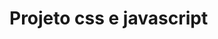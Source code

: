 <!DOCTYPE html>
<html lang="pt-br">
  <head>
    <meta charset="UTF-8" />
    <meta http-equiv="X-UA-Compatible" content="IE=edge" />
    <meta name="viewport" content="width=device-width, initial-scale=1.0" />
    <title>Projeto</title>
  </head>
  <script type="text/javascript" src="./script.js"></script>
  <body>
     <h1> Projeto css e javascript  </h1>
  </body>
</html>
